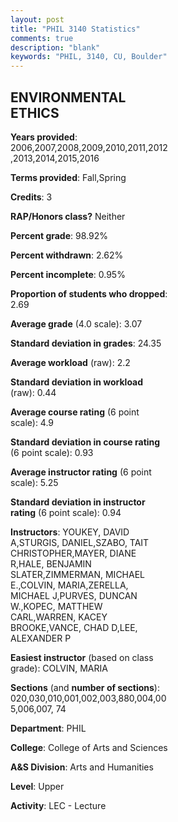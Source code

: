 ```yaml
---
layout: post
title: "PHIL 3140 Statistics"
comments: true
description: "blank"
keywords: "PHIL, 3140, CU, Boulder"
--- 
```

<head>
<script src="https://ajax.googleapis.com/ajax/libs/jquery/2.1.3/jquery.min.js"></script>
<script src="https://dl.dropboxusercontent.com/s/pc42nxpaw1ea4o9/highcharts.js?dl=0"></script>
<!-- <script src="../assets/js/highcharts.js"></script> -->
<style type="text/css">@font-face {
	font-family: "Bebas Neue";
	src: url(https://www.filehosting.org/file/details/544349/BebasNeue%20Regular.otf) format("opentype");
	}
	h1.Bebas { 
		font-family: "Bebas Neue", Verdana, Tahoma;
	}
</style>
</head>
<body>
	<div id="container" style="float: right; width: 45%; height: 88%; margin-left: 2.5%; margin-right: 2.5%;"></div>
	<script language="JavaScript">
		$(document).ready(function() {
		var chart = {type: 'column'};
		var title = {text: 'Grade Distribution'};
		var xAxis = {categories: ['A','B','C','D','F'],crosshair: true};
		var yAxis = {min: 0,title: {text: 'Percentage'}};
		var tooltip = {headerFormat: '<center><b><span style="font-size:20px">{point.key}</span></b></center>',
		               pointFormat: '<td style="padding:0"><b>{point.y:.1f}%</b></td>',
		               footerFormat: '</table>',shared: true,useHTML: true};
		var plotOptions = {column: {pointPadding: 0.0,borderWidth: 0}};  
		var credits = {enabled: false};var series= [{name: 'Percent',data: [31.77,46.72,17.27,2.7,1.54,]}];
		var json = {};
		json.chart = chart;
		json.title = title;
		json.tooltip = tooltip;
		json.xAxis = xAxis;
		json.yAxis = yAxis;  
		json.series = series;
		json.plotOptions = plotOptions;  
		json.credits = credits;
		$('#container').highcharts(json);
	});
	</script>
</body>
			   
## ENVIRONMENTAL ETHICS

**Years provided**: 2006,2007,2008,2009,2010,2011,2012,2013,2014,2015,2016

**Terms provided**: Fall,Spring

**Credits**: 3

**RAP/Honors class?** Neither

**Percent grade**: 98.92%

**Percent withdrawn**: 2.62%

**Percent incomplete**: 0.95%

**Proportion of students who dropped**: 2.69

**Average grade** (4.0 scale): 3.07

**Standard deviation in grades**: 24.35

**Average workload** (raw): 2.2

**Standard deviation in workload** (raw): 0.44

**Average course rating** (6 point scale): 4.9

**Standard deviation in course rating** (6 point scale): 0.93

**Average instructor rating** (6 point scale): 5.25

**Standard deviation in instructor rating** (6 point scale): 0.94

**Instructors**: YOUKEY, DAVID A,STURGIS, DANIEL,SZABO, TAIT CHRISTOPHER,MAYER, DIANE R,HALE, BENJAMIN SLATER,ZIMMERMAN, MICHAEL E.,COLVIN, MARIA,ZERELLA, MICHAEL J,PURVES, DUNCAN W.,KOPEC, MATTHEW CARL,WARREN, KACEY BROOKE,VANCE, CHAD D,LEE, ALEXANDER P

**Easiest instructor** (based on class grade): COLVIN, MARIA

**Sections** (and **number of sections**): 020,030,010,001,002,003,880,004,005,006,007, 74

**Department**: PHIL

**College**: College of Arts and Sciences

**A&S Division**: Arts and Humanities

**Level**: Upper

**Activity**: LEC - Lecture